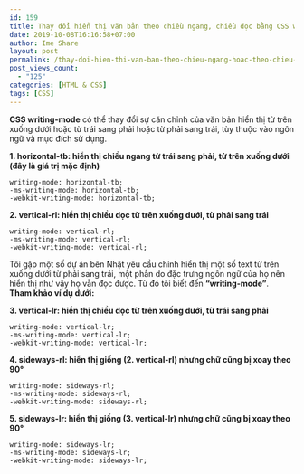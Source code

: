 ```yaml
---
id: 159
title: Thay đổi hiển thị văn bản theo chiều ngang, chiều dọc bằng CSS writing-mode
date: 2019-10-08T16:16:58+07:00
author: Ime Share
layout: post
permalink: /thay-doi-hien-thi-van-ban-theo-chieu-ngang-hoac-theo-chieu-doc-bang-css-writing-mode/
post_views_count:
  - "125"
categories: [HTML & CSS]
tags: [CSS]
---
```

**CSS writing-mode** có thể thay đổi sự căn chỉnh của văn bản hiển thị từ trên xuống dưới hoặc từ trái sang phải hoặc từ phải sang trái, tùy thuộc vào ngôn ngữ và mục đích sử dụng.

**1. horizontal-tb: hiển thị chiều ngang từ trái sang phải, từ trên xuống dưới (đây là giá trị mặc định)**

```
writing-mode: horizontal-tb;
-ms-writing-mode: horizontal-tb;
-webkit-writing-mode: horizontal-tb;

```

**2. vertical-rl: hiển thị chiều dọc từ trên xuống dưới, từ phải sang trái**

```
writing-mode: vertical-rl;
-ms-writing-mode: vertical-rl;
-webkit-writing-mode: vertical-rl;

```

Tôi gặp một số dự án bên Nhật yêu cầu chỉnh hiển thị một số text từ trên xuống dưới từ phải sang trái, một phần do đặc trưng ngôn ngữ của họ nên hiển thị như vậy họ vẫn đọc được. Từ đó tôi biết đến **&#8220;writing-mode&#8221;**.  
**Tham khảo ví dụ dưới:**



**3. vertical-lr: hiển thị chiều dọc từ trên xuống dưới, từ trái sang phải**

```
writing-mode: vertical-lr;
-ms-writing-mode: vertical-lr;
-webkit-writing-mode: vertical-lr;

```

**4. sideways-rl: hiển thị giống (2. vertical-rl) nhưng chữ cũng bị xoay theo 90°**

```
writing-mode: sideways-rl;
-ms-writing-mode: sideways-rl;
-webkit-writing-mode: sideways-rl;

```

**5. sideways-lr: hiển thị giống (3. vertical-lr) nhưng chữ cũng bị xoay theo 90°**

```
writing-mode: sideways-lr;
-ms-writing-mode: sideways-lr;
-webkit-writing-mode: sideways-lr;

```